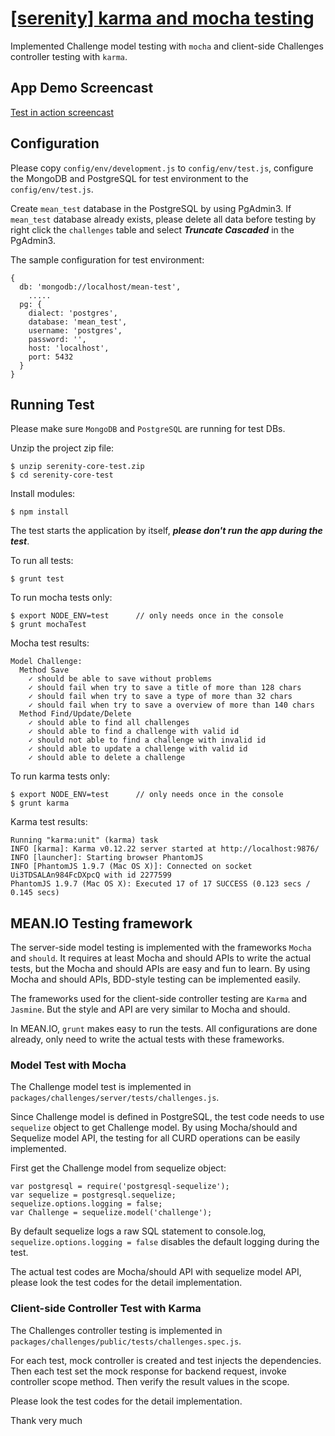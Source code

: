 # [[serenity] karma and mocha testing](http://community.topcoder.com/tc?module=ProjectDetail&pj=30045305)



Implemented Challenge model testing with `mocha` and client-side Challenges controller testing with `karma`.


## App Demo Screencast

[Test in action screencast](https://www.youtube.com/watch?v=X6T65j3uriU)

## Configuration

Please copy `config/env/development.js` to `config/env/test.js`, configure the MongoDB and PostgreSQL for test environment to the `config/env/test.js`.

Create `mean_test` database in the PostgreSQL by using PgAdmin3. If `mean_test` database already exists, please delete all data before testing by right click the `challenges` table and select ***Truncate Cascaded*** in the PgAdmin3.

The sample configuration for test environment:

	{
	  db: 'mongodb://localhost/mean-test',
		.....
	  pg: {
	    dialect: 'postgres',
	    database: 'mean_test',
	    username: 'postgres',
	    password: '',
	    host: 'localhost',
	    port: 5432
	  }
	}


## Running Test

Please make sure `MongoDB` and `PostgreSQL` are running for test DBs.


Unzip the project zip file:

    $ unzip serenity-core-test.zip
    $ cd serenity-core-test

Install modules:

    $ npm install

The test starts the application by itself, ***please don't run the app during the test***.

To run all tests:

    $ grunt test


To run mocha tests only:

	$ export NODE_ENV=test		// only needs once in the console
	$ grunt mochaTest

Mocha test results:

    Model Challenge:
      Method Save
        ✓ should be able to save without problems
        ✓ should fail when try to save a title of more than 128 chars
        ✓ should fail when try to save a type of more than 32 chars
        ✓ should fail when try to save a overview of more than 140 chars
      Method Find/Update/Delete
        ✓ should able to find all challenges
        ✓ should able to find a challenge with valid id
        ✓ should not able to find a challenge with invalid id
        ✓ should able to update a challenge with valid id
        ✓ should able to delete a challenge

To run karma tests only:

	$ export NODE_ENV=test		// only needs once in the console
	$ grunt karma

Karma test results:

	Running "karma:unit" (karma) task
	INFO [karma]: Karma v0.12.22 server started at http://localhost:9876/
	INFO [launcher]: Starting browser PhantomJS
	INFO [PhantomJS 1.9.7 (Mac OS X)]: Connected on socket Ui3TDSALAn984FcDXpcQ with id 2277599
	PhantomJS 1.9.7 (Mac OS X): Executed 17 of 17 SUCCESS (0.123 secs / 0.145 secs)

## MEAN.IO Testing framework

The server-side model testing is implemented with the frameworks `Mocha` and `should`. It requires at least Mocha and should APIs to write the actual tests, but the Mocha and should APIs are easy and fun to learn. By using Mocha and should APIs, BDD-style testing can be implemented easily.

The frameworks used for the client-side controller testing are `Karma` and `Jasmine`. But the style and API are very similar to Mocha and should.

In MEAN.IO, `grunt` makes easy to run the tests. All configurations are done already, only need to write the actual tests with these frameworks.

### Model Test with Mocha

The Challenge model test is implemented in `packages/challenges/server/tests/challenges.js`.

Since Challenge model is defined in PostgreSQL, the test code needs to use `sequelize` object to get Challenge model. By using Mocha/should and Sequelize model API, the testing for all CURD operations can be easily implemented.

First get the Challenge model from sequelize object:

	var postgresql = require('postgresql-sequelize');
	var sequelize = postgresql.sequelize;
	sequelize.options.logging = false;
	var Challenge = sequelize.model('challenge');

By default sequelize logs a raw SQL statement to console.log, `sequelize.options.logging = false` disables the default logging during the test.

The actual test codes are Mocha/should API with sequelize model API, please look the test codes for the detail implementation.


### Client-side Controller Test with Karma

The Challenges controller testing is implemented in `packages/challenges/public/tests/challenges.spec.js`.

For each test, mock controller is created and test injects the dependencies. Then each test set the mock response for backend request, invoke controller scope method. Then verify the result values in the scope.

Please look the test codes for the detail implementation.


Thank very much
